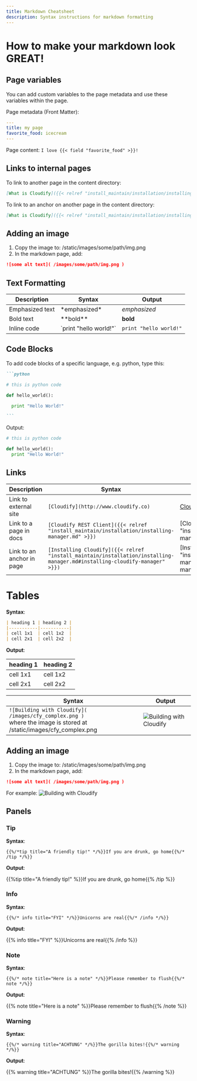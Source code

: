 ```yaml
---
title: Markdown Cheatsheet
description: Syntax instructions for markdown formatting
---
```

# How to make your markdown look GREAT!

## Page variables

You can add custom variables to the page metadata and use these variables within the page.

Page metadata (Front Matter):
```yaml
---
title: my page
favorite_food: icecream
---
```

Page content:
`I love {{< field "favorite_food" >}}! `

## Links to internal pages

To link to another page in the content directory:
```markdown
[What is Cloudify]({{< relref "install_maintain/installation/installing-manager.md" >}})
```

To link to an anchor on another page in the content directory:
```markdown
[What is Cloudify]({{< relref "install_maintain/installation/installing-manager.md#installing-cloudify-manager" >}})
```

## Adding an image

1. Copy the image to: /static/images/some/path/img.png
2. In the markdown page, add:
```markdown
![some alt text]( /images/some/path/img.png )
```

## Text Formatting

| **Description** | **Syntax** | **Output** |
|-------------|----------------|-------------
| Emphasized text | \*emphasized\* | *emphasized* |
| Bold text | \*\*bold\*\* | **bold** |
| Inline code | \`print "hello world!"\` | `print "hello world!"` |

## Code Blocks

To add code blocks of a specific language, e.g. python, type this:

~~~md
```python

# this is python code

def hello_world():

  print "Hello World!"

```
~~~

Output:

```python
# this is python code

def hello_world():
  print "Hello World!"
```

## Links

| **Description** | **Syntax** | **Output** |
|-----------------|--------------|------------|
| Link to external site | `[Cloudify](http://www.cloudify.co)` | [Cloudify](http://www.cloudify.co) |
| Link to a page in docs | `[Cloudify REST Client]({{< relref "install_maintain/installation/installing-manager.md" >}})` | [Cloudify REST Client]({{< relref "install_maintain/installation/installing-manager.md" >}}) |
| Link to an anchor in page | `[Installing Cloudify]({{< relref "install_maintain/installation/installing-manager.md#installing-cloudify-manager" >}})` | [Installing Cloudify]({{< relref "install_maintain/installation/installing-manager.md#installing-cloudify-manager" >}}) |

# Tables

**Syntax**:

```md
| heading 1 | heading 2 |
|-----------|-----------|
| cell 1x1  | cell 1x2  |
| cell 2x1  | cell 2x2  |
```

**Output**:

| heading 1 | heading 2 |
|-----------|-----------|
| cell 1x1  | cell 1x2  |
| cell 2x1  | cell 2x2  |


| **Syntax** | **Output** |
|------------|------------|
| ```![Building with Cloudify]( /images/cfy_complex.png )```<br>where the image is stored at /static/images/cfy_complex.png | ![Building with Cloudify]( /images/cfy_complex.png ) |

## Adding an image

1. Copy the image to: /static/images/some/path/img.png
2. In the markdown page, add:
```markdown
![some alt text]( /images/some/path/img.png )
```

For example: ![Building with Cloudify]( /images/cfy_complex.png )

## Panels

### Tip

**Syntax**:

` {{%/*tip title="A friendly tip!" */%}}If you are drunk, go home{{%/* /tip */%}} `

**Output**:

{{%tip title="A friendly tip!" %}}If you are drunk, go home{{% /tip %}}

### Info

**Syntax**:

` {{%/* info title="FYI" */%}}Unicorns are real{{%/* /info */%}} `

**Output**:

{{% info title="FYI" %}}Unicorns are real{{% /info %}}

### Note

**Syntax**:

` {{%/* note title="Here is a note" */%}}Please remember to flush{{%/* note */%}} `

**Output**:

{{% note title="Here is a note" %}}Please remember to flush{{% /note %}}

### Warning

**Syntax**:

` {{%/* warning title="ACHTUNG" */%}}The gorilla bites!{{%/* warning */%}} `

**Output**:

{{% warning title="ACHTUNG" %}}The gorilla bites!{{% /warning %}}